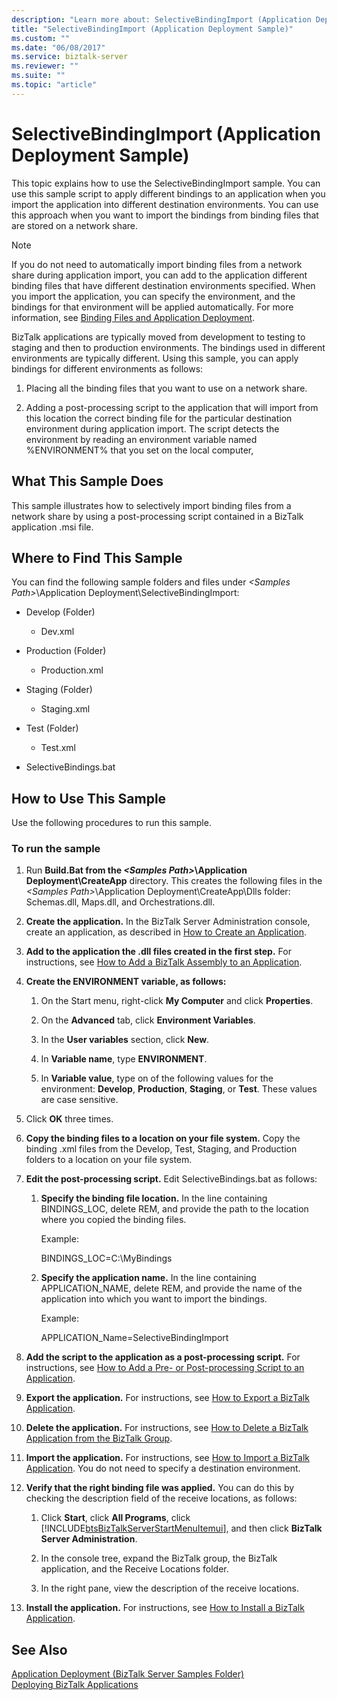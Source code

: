 ```yaml
---
description: "Learn more about: SelectiveBindingImport (Application Deployment Sample)"
title: "SelectiveBindingImport (Application Deployment Sample)"
ms.custom: ""
ms.date: "06/08/2017"
ms.service: biztalk-server
ms.reviewer: ""
ms.suite: ""
ms.topic: "article"
---
```

# SelectiveBindingImport (Application Deployment Sample)
This topic explains how to use the SelectiveBindingImport sample. You can use this sample script to apply different bindings to an application when you import the application into different destination environments. You can use this approach when you want to import the bindings from binding files that are stored on a network share.  
  
> [!NOTE]
>  If you do not need to automatically import binding files from a network share during application import, you can add to the application different binding files that have different destination environments specified. When you import the application, you can specify the environment, and the bindings for that environment will be applied automatically. For more information, see [Binding Files and Application Deployment](../core/binding-files-and-application-deployment.md).  
  
 BizTalk applications are typically moved from development to testing to staging and then to production environments. The bindings used in different environments are typically different. Using this sample, you can apply bindings for different environments as follows:  
  
1.  Placing all the binding files that you want to use on a network share.  
  
2.  Adding a post-processing script to the application that will import from this location the correct binding file for the particular destination environment during application import. The script detects the environment by reading an environment variable named %ENVIRONMENT% that you set on the local computer,  
  
## What This Sample Does  
 This sample illustrates how to selectively import binding files from a network share by using a post-processing script contained in a BizTalk application .msi file.  
  
## Where to Find This Sample  
 You can find the following sample folders and files under *\<Samples Path\>*\Application Deployment\SelectiveBindingImport:  
  
-   Develop (Folder)  
  
    -   Dev.xml  
  
-   Production (Folder)  
  
    -   Production.xml  
  
-   Staging (Folder)  
  
    -   Staging.xml  
  
-   Test (Folder)  
  
    -   Test.xml  
  
-   SelectiveBindings.bat  
  
## How to Use This Sample  
 Use the following procedures to run this sample.  
  
### To run the sample  
  
1. Run **Build.Bat from the *\<Samples Path\>*\Application Deployment\CreateApp** directory. This creates the following files in the *\<Samples Path\>*\Application Deployment\CreateApp\Dlls folder: Schemas.dll, Maps.dll, and Orchestrations.dll.  
  
2. **Create the application.** In the BizTalk Server Administration console, create an application, as described in [How to Create an Application](../core/how-to-create-an-application.md).  
  
3. **Add to the application the .dll files created in the first step.** For instructions, see [How to Add a BizTalk Assembly to an Application](../core/how-to-add-a-biztalk-assembly-to-an-application.md).  
  
4. **Create the ENVIRONMENT variable, as follows:**  
  
   1.  On the Start menu, right-click **My Computer** and click **Properties**.  
  
   2.  On the **Advanced** tab, click **Environment Variables**.  
  
   3.  In the **User variables** section, click **New**.  
  
   4.  In **Variable name**, type **ENVIRONMENT**.  
  
   5.  In **Variable value**, type on of the following values for the environment: **Develop**, **Production**, **Staging**, or **Test**. These values are case sensitive.  
  
5. Click **OK** three times.  
  
6. **Copy the binding files to a location on your file system.** Copy the binding .xml files from the Develop, Test, Staging, and Production folders to a location on your file system.  
  
7. **Edit the post-processing script.** Edit SelectiveBindings.bat as follows:  
  
   1.  **Specify the binding file location.** In the line containing BINDINGS_LOC, delete REM, and provide the path to the location where you copied the binding files.  
  
        Example:  
  
        BINDINGS_LOC=C:\MyBindings  
  
   2.  **Specify the application name.** In the line containing APPLICATION_NAME, delete REM, and provide the name of the application into which you want to import the bindings.  
  
        Example:  
  
        APPLICATION_Name=SelectiveBindingImport  
  
8. **Add the script to the application as a post-processing script.** For instructions, see [How to Add a Pre- or Post-processing Script to an Application](../core/how-to-add-a-pre-or-post-processing-script-to-an-application.md).  
  
9. **Export the application.** For instructions, see [How to Export a BizTalk Application](../core/how-to-export-a-biztalk-application.md).  
  
10. **Delete the application.** For instructions, see [How to Delete a BizTalk Application from the BizTalk Group](../core/how-to-delete-a-biztalk-application-from-the-biztalk-group.md).  
  
11. **Import the application.** For instructions, see [How to Import a BizTalk Application](../core/how-to-import-a-biztalk-application.md). You do not need to specify a destination environment.  
  
12. **Verify that the right binding file was applied.** You can do this by checking the description field of the receive locations, as follows:  
  
    1. Click **Start**, click **All Programs**, click [!INCLUDE[btsBizTalkServerStartMenuItemui](../includes/btsbiztalkserverstartmenuitemui-md.md)], and then click **BizTalk Server Administration**.  
  
    2. In the console tree, expand the BizTalk group, the BizTalk application, and the Receive Locations folder.  
  
    3. In the right pane, view the description of the receive locations.  
  
13. **Install the application.** For instructions, see [How to Install a BizTalk Application](../core/how-to-install-a-biztalk-application.md).  
  
## See Also  
 [Application Deployment (BizTalk Server Samples Folder)](../core/application-deployment-biztalk-server-samples-folder.md)   
 [Deploying BizTalk Applications](../core/deploying-biztalk-applications.md)
